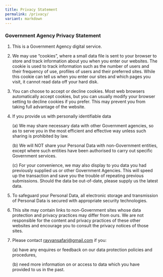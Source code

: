 ```yaml
---
title: Privacy Statement
permalink: /privacy/
variant: markdown
---
```

### **Government Agency Privacy Statement**

1.  This is a Government Agency digital service.
    
2.  We may use “cookies”, where a small data file is sent to your browser to store and track information about you when you enter our websites. The cookie is used to track information such as the number of users and their frequency of use, profiles of users and their preferred sites. While this cookie can tell us when you enter our sites and which pages you visit, it cannot read data off your hard disk.
    
3.  You can choose to accept or decline cookies. Most web browsers automatically accept cookies, but you can usually modify your browser setting to decline cookies if you prefer. This may prevent you from taking full advantage of the website.
    
4.  If you provide us with personally identifiable data 

    (a) We may share necessary data with other Government agencies, so as to serve you in the most efficient and effective way unless such sharing is prohibited by law.
		
    (b) We will NOT share your Personal Data with non-Government entities, except where such entities have been authorised to carry out specific Government services.
		
    (c) For your convenience, we may also display to you data you had previously supplied us or other Government Agencies. This will speed up the transaction and save you the trouble of repeating previous submissions. Should the data be out-of-date, please supply us the latest data.
    
5.  To safeguard your Personal Data, all electronic storage and transmission of Personal Data is secured with appropriate security technologies.
    
6.  This site may contain links to non-Government sites whose data protection and privacy practices may differ from ours. We are not responsible for the content and privacy practices of these other websites and encourage you to consult the privacy notices of those sites.
    
8.  Please contact rayyansafari@gmail.com if you:

    (a) have any enquires or feedback on our data protection policies and procedures,
		
    (b) need more information on or access to data which you have provided to us in the past.